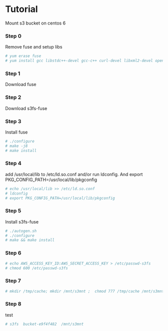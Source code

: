 # Tutorial

Mount s3 bucket on centos 6


### Step 0
Remove fuse and setup libs
```sh
# yum erase fuse
# yum install gcc libstdc++-devel gcc-c++ curl-devel libxml2-devel openssl-devel mailcap automake fuse-devel git libcurl-devel libxml2-devel make
```

### Step 1
Download fuse


### Step 2
Download  s3fs-fuse


### Step 3
Install fuse
```sh
# ./configure
# make -j8
# make install
```

### Step 4

add /usr/local/lib to /etc/ld.so.conf and/or run ldconfig.
And export PKG_CONFIG_PATH=/usr/local/lib/pkgconfig

```sh
# echo /usr/local/lib >> /etc/ld.so.conf
# ldconfig
# export PKG_CONFIG_PATH=/usr/local/lib/pkgconfig
```
### Step 5

Install s3fs-fuse

```sh
# ./autogen.sh
# ./configure
# make && make install
```

### Step 6
```sh
# echo AWS_ACCESS_KEY_ID:AWS_SECRET_ACCESS_KEY > /etc/passwd-s3fs
# chmod 600 /etc/passwd-s3fs
```


### Step 7
```sh
# mkdir /tmp/cache; mkdir /mnt/s3mnt ;  chmod 777 /tmp/cache /mnt/s3mnt
```

### Step 8
test
```sh
# s3fs  bucket-e9f4f482  /mnt/s3mnt
```


